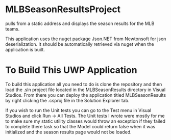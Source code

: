 # MLBSeasonResultsProject
pulls from a static address and displays the season results for the MLB teams.

This application uses the nuget package Json.NET from Newtonsoft for json deserialization. It should be automatically retrieved via nuget when the application is built.

# To Build This UWP Application

To build this application all you need to do is clone the repository and then load the .sln project file located in the MLBSeasonResults directory in Visual Studios. From there you can deploy the application titled MLBSeasonResults by right clicking the .csproj file in the Solution Explorer tab. 

If you wish to run the Unit tests you can go to the Test menu in Visual Studios and click Run -> All Tests. The Unit tests I wrote were mostly for me to make sure my static utility classes would throw an exception if they failed to complete there task so that the Model could return false when it was initialized and the season results page would not be loaded.
